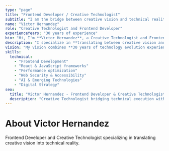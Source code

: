 ```yaml
---
type: "page"
title: "Frontend Developer / Creative Technologist"
subtitle: "I am the bridge between creative vision and technical reality. My role is to translate \"what if\" ideas into a clear \"how-to\" roadmap, helping teams execute with confidence."
name: "Victor Hernandez"
role: "Creative Technologist and Frontend Developer"
experienceYears: "30 years of experience"
bio: "Hi, I'm **Victor Hernandez**, a Creative Technologist and Frontend Developer who bridges technical execution with strategic vision."
description: "I specialize in **translating between creative vision and technical reality** – helping teams move from \"what if\" to \"how to\" with clarity and confidence. With over 30 years of experience across software engineering, digital transformation, and creative technology, I bring a unique perspective to building **scalable, user-friendly, and high-performance applications**."
vision: "My vision combines **30 years of technology evolution experience** with current AI-era opportunities to reskill further in React and JavaScript frameworks, upskill in Web Security, deepen expertise in Performance and Usability, and integrate AI to deliver smarter, more engaging user experiences."
skills:
  technical:
    - "Frontend Development"
    - "React & JavaScript frameworks"
    - "Performance optimization"
    - "Web Security & Accessibility"
    - "AI & Emerging Technologies"
    - "Digital Strategy"
seo:
  title: "Victor Hernandez - Frontend Developer & Creative Technologist"
  description: "Creative Technologist bridging technical execution with strategic vision. 30+ years experience in React, JavaScript, and performance optimization."
---
```


# About Victor Hernandez

Frontend Developer and Creative Technologist specializing in translating creative vision into technical reality.